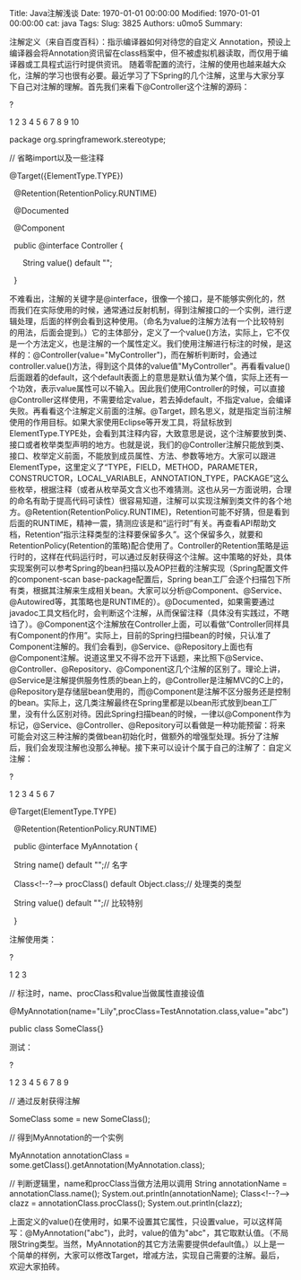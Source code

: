 Title: Java注解浅谈
Date: 1970-01-01 00:00:00
Modified: 1970-01-01 00:00:00
cat: java
Tags: 
Slug: 3825
Authors: u0mo5 
Summary: 

注解定义（来自百度百科）：指示编译器如何对待您的自定义 Annotation，预设上编译器会将Annotation资讯留在class档案中，但不被虚拟机器读取，而仅用于编译器或工具程式运行时提供资讯。
随着零配置的流行，注解的使用也越来越大众化，注解的学习也很有必要。最近学习了下Spring的几个注解，这里与大家分享下自己对注解的理解。首先我们来看下@Controller这个注解的源码：


?


1
2
3
4
5
6
7
8
9
10





package org.springframework.stereotype;

// 省略import以及一些注释
 

@Target({ElementType.TYPE})


  @Retention(RetentionPolicy.RUNTIME)


  @Documented


  @Component


  public @interface Controller {


      String value() default "";


  }










不难看出，注解的关键字是@interface，很像一个接口，是不能够实例化的，然而我们在实际使用的时候，通常通过反射机制，得到注解接口的一个实例，进行逻辑处理，后面的样例会看到这种使用。（命名为value的注解方法有一个比较特别的用法，后面会提到。）它的主体部分，定义了一个value()方法，实际上，它不仅是一个方法定义，也是注解的一个属性定义。我们使用注解进行标注的时候，是这样的：@Controller(value="MyController")，而在解析判断时，会通过controller.value()方法，得到这个具体的value值"MyController"。再看看value()后面跟着的default，这个default表面上的意思是默认值为某个值，实际上还有一个功效，表示value属性可以不输入。因此我们使用Controller的时候，可以直接@Controller这样使用，不需要给定value，若去掉default，不指定value，会编译失败。再看看这个注解定义前面的注解。@Target，顾名思义，就是指定当前注解使用的作用目标。如果大家使用Eclipse等开发工具，将鼠标放到ElementType.TYPE处，会看到其注释内容，大致意思是说，这个注解要放到类、接口或者枚举类型声明的地方。也就是说，我们的@Controller注解只能放到类、接口、枚举定义前面，不能放到成员属性、方法、参数等地方。大家可以跟进ElementType，这里定义了“TYPE，FIELD，METHOD，PARAMETER，CONSTRUCTOR，LOCAL_VARIABLE，ANNOTATION_TYPE，PACKAGE”这么些枚举，根据注释（或者从枚举英文含义也不难猜测。这也从另一方面说明，合理的命名有助于提高代码可读性）很容易知道，注解可以实现注解到类文件的各个地方。@Retention(RetentionPolicy.RUNTIME)，Retention可能不好猜，但是看到后面的RUNTIME，精神一震，猜测应该是和“运行时”有关。再查看API帮助文档，Retention“指示注释类型的注释要保留多久”。这个保留多久，就要和RetentionPolicy(Retention的策略)配合使用了。Controller的Retention策略是运行时的，这样在代码运行时，可以通过反射获得这个注解。这中策略的好处，具体实现案例可以参考Spring的bean扫描以及AOP拦截的注解实现（Spring配置文件的component-scan base-package配置后，Spring bean工厂会逐个扫描包下所有类，根据其注解来生成相关bean。大家可以分析@Component、@Service、@Autowired等，其策略也是RUNTIME的）。@Documented，如果需要通过javadoc工具文档化时，会判断这个注解，从而保留注释（具体没有实践过，不瞎诌了）。@Component这个注解放在Controller上面，可以看做“Controller同样具有Component的作用”。实际上，目前的Spring扫描bean的时候，只认准了Component注解的。我们会看到，@Service、@Repository上面也有@Component注解。说道这里又不得不岔开下话题，来比照下@Service、@Controller、@Repository、@Component这几个注解的区别了。理论上讲，@Service是注解提供服务性质的bean上的，@Controller是注解MVC的C上的，@Repository是存储层bean使用的，而@Component是注解不区分服务还是控制的bean。实际上，这几类注解最终在Spring里都是以bean形式放到bean工厂里，没有什么区别对待。因此Spring扫描bean的时候，一律以@Component作为标记，@Service、@Controller、@Repository可以看做是一种功能预留：将来可能会对这三种注解的类做bean初始化时，做额外的增强型处理。拆分了注解后，我们会发现注解也没那么神秘。接下来可以设计个属于自己的注解了：自定义注解：


?


1
2
3
4
5
6
7





@Target(ElementType.TYPE)


  @Retention(RetentionPolicy.RUNTIME)


  public @interface MyAnnotation {


  String name() default "";// 名字


  Class&lt;!--?--&gt; procClass() default Object.class;// 处理类的类型


  String value() default "";// 比较特别


  }










注解使用类：


?


1
2
3




// 标注时，name、procClass和value当做属性直接设值

@MyAnnotation(name="Lily",procClass=TestAnnotation.class,value="abc")


public class SomeClass{}










测试：


?


1
2
3
4
5
6
7
8
9




// 通过反射获得注解

SomeClass some = new SomeClass();

// 得到MyAnnotation的一个实例

MyAnnotation annotationClass = some.getClass().getAnnotation(MyAnnotation.class);

// 判断逻辑里，name和procClass当做方法用以调用
String annotationName = annotationClass.name();
System.out.println(annotationName);
Class&lt;!--?--&gt; clazz = annotationClass.procClass();
System.out.println(clazz);









上面定义的value()在使用时，如果不设置其它属性，只设置value，可以这样简写：@MyAnnotation("abc")，此时，value的值为"abc"，其它取默认值。（不局限String类型。当然，MyAnnotation的其它方法需要提供default值。）以上是一个简单的样例，大家可以修改Target，增减方法，实现自己需要的注解。最后，欢迎大家拍砖。
